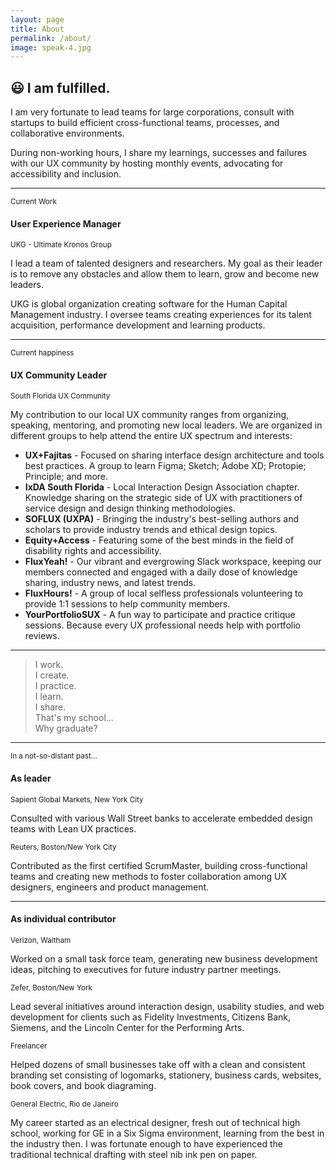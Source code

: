 ```yaml
---
layout: page
title: About
permalink: /about/
image: speak-4.jpg
---
```


## 😃 I am fulfilled.

I am very fortunate to lead teams for large corporations, consult with startups to build efficient cross-functional teams, processes, and collaborative environments. 

During non-working hours, I share my learnings, successes and failures with our UX community by hosting monthly events, advocating for accessibility and inclusion.

***

<small class="break">Current Work</small> 

#### User Experience Manager
<small>UKG - Ultimate Kronos Group</small>

I lead a team of talented designers and researchers. My goal as their leader is to remove any obstacles and allow them to learn, grow and become new leaders.

UKG is global organization creating software for the Human Capital Management industry. I oversee teams creating experiences for its talent acquisition, performance development and learning products.

***

<small class="break">Current happiness</small> 

#### UX Community Leader
<small>South Florida UX Community</small>

My contribution to our local UX community ranges from organizing, speaking, mentoring, and promoting new local leaders. We are organized in different groups to help attend the entire UX spectrum and interests:

- **UX+Fajitas** - Focused on sharing interface design architecture and tools best practices. A group to learn Figma; Sketch; Adobe XD; Protopie; Principle; and more.
- **IxDA South Florida** - Local Interaction Design Association chapter. Knowledge sharing on the strategic side of UX with practitioners of service design and design thinking methodologies.   
- **SOFLUX (UXPA)** - Bringing the industry's best-selling authors and scholars to provide industry trends and ethical design topics. 
- **Equity+Access** - Featuring some of the best minds in the field of disability rights and accessibility.
- **FluxYeah!** - Our vibrant and evergrowing Slack workspace, keeping our members connected and engaged with a daily dose of knowledge sharing, industry news, and latest trends.
- **FluxHours!** - A group of local selfless professionals volunteering to provide 1:1 sessions to help community members.
- **YourPortfolioSUX** - A fun way to participate and practice critique sessions. Because every UX professional needs help with portfolio reviews.

***

<blockquote>
I work.<br/>
I create.<br/>
I practice.<br/>
I learn.<br/>
I share.<br/> 
That's my school...<br/>
Why graduate?
</blockquote>

***

<small class="break">In a not-so-distant past...</small> 

#### As leader

<small>Sapient Global Markets, New York City</small>

Consulted with various Wall Street banks to accelerate embedded design teams with Lean UX practices.

<small>Reuters, Boston/New York City</small>

Contributed as the first certified ScrumMaster, building cross-functional teams and creating new methods to foster collaboration among UX designers, engineers and product management.

***

#### As individual contributor

<small>Verizon, Waltham</small>

Worked on a small task force team, generating new business development ideas, pitching to executives for future industry partner meetings. 

<small>Zefer, Boston/New York</small>

Lead several initiatives around interaction design,  usability studies, and web development for clients such as Fidelity Investments, Citizens Bank, Siemens, and the Lincoln Center for the Performing Arts.  

<small>Freelancer</small>

Helped dozens of small businesses take off with a clean and consistent branding set consisting of logomarks,  stationery, business cards, websites, book covers, and book diagraming. 

<small>General Electric, Rio de Janeiro</small>

My career started as an electrical designer, fresh out of technical high school, working for GE in a Six Sigma environment, learning from the best in the industry then. I was fortunate enough to have experienced the traditional technical drafting with steel nib ink pen on paper.
